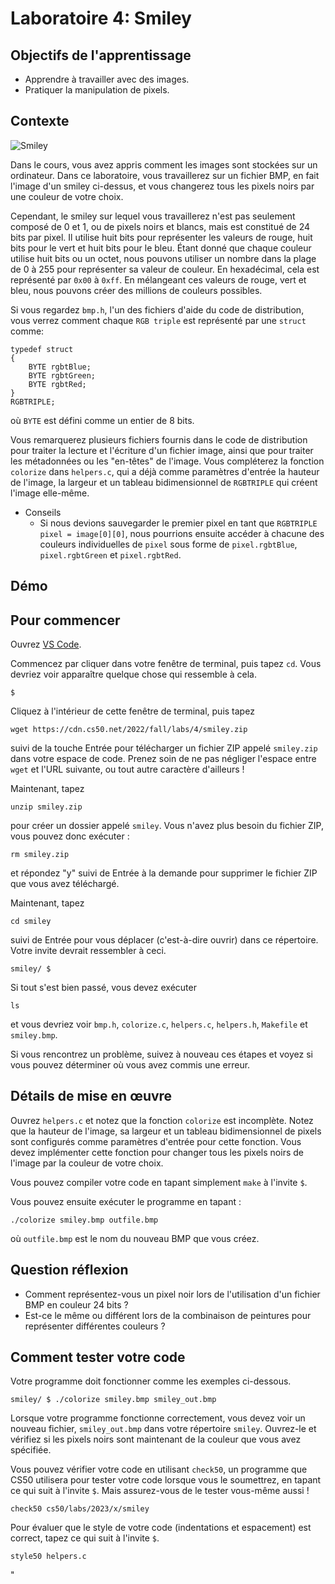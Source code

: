 Laboratoire 4: Smiley
=============

Objectifs de l'apprentissage
--------------

*   Apprendre à travailler avec des images.
*   Pratiquer la manipulation de pixels.

Contexte
----------

![Smiley](https://cs50.harvard.edu/x/2023/labs/4/smiley/smiley_spec_image.png)

Dans le cours, vous avez appris comment les images sont stockées sur un ordinateur. Dans ce laboratoire, vous travaillerez sur un fichier BMP, en fait l'image d'un smiley ci-dessus, et vous changerez tous les pixels noirs par une couleur de votre choix.

Cependant, le smiley sur lequel vous travaillerez n'est pas seulement composé de 0 et 1, ou de pixels noirs et blancs, mais est constitué de 24 bits par pixel. Il utilise huit bits pour représenter les valeurs de rouge, huit bits pour le vert et huit bits pour le bleu. Étant donné que chaque couleur utilise huit bits ou un octet, nous pouvons utiliser un nombre dans la plage de 0 à 255 pour représenter sa valeur de couleur. En hexadécimal, cela est représenté par `0x00` à `0xff`. En mélangeant ces valeurs de rouge, vert et bleu, nous pouvons créer des millions de couleurs possibles.

Si vous regardez `bmp.h`, l'un des fichiers d'aide du code de distribution, vous verrez comment chaque `RGB triple` est représenté par une `struct` comme:

    typedef struct
    {
        BYTE rgbtBlue;
        BYTE rgbtGreen;
        BYTE rgbtRed;
    }
    RGBTRIPLE;
    

où `BYTE` est défini comme un entier de 8 bits.

Vous remarquerez plusieurs fichiers fournis dans le code de distribution pour traiter la lecture et l'écriture d'un fichier image, ainsi que pour traiter les métadonnées ou les "en-têtes" de l'image. Vous compléterez la fonction `colorize` dans `helpers.c`, qui a déjà comme paramètres d'entrée la hauteur de l'image, la largeur et un tableau bidimensionnel de `RGBTRIPLE` qui créent l'image elle-même.

*   Conseils
    *   Si nous devions sauvegarder le premier pixel en tant que `RGBTRIPLE pixel = image[0][0]`, nous pourrions ensuite accéder à chacune des couleurs individuelles de `pixel` sous forme de `pixel.rgbtBlue`, `pixel.rgbtGreen` et `pixel.rgbtRed`.

Démo
----

<script async="" data-autoplay="1" data-cols="100" data-loop="1" data-rows="12" id="asciicast-vSNSSp3y9K4fvpMUghBaX2sl4" src="https://asciinema.org/a/vSNSSp3y9K4fvpMUghBaX2sl4.js"></script>

Pour commencer
---------------

Ouvrez  [VS Code](https://code.cs50.io/).

Commencez par cliquer dans votre fenêtre de terminal, puis tapez `cd`. Vous devriez voir apparaître quelque chose qui ressemble à cela.

    $
    

Cliquez à l'intérieur de cette fenêtre de terminal, puis tapez

    wget https://cdn.cs50.net/2022/fall/labs/4/smiley.zip
    

suivi de la touche Entrée pour télécharger un fichier ZIP appelé `smiley.zip` dans votre espace de code. Prenez soin de ne pas négliger l'espace entre `wget` et l'URL suivante, ou tout autre caractère d'ailleurs !

Maintenant, tapez

    unzip smiley.zip
    

pour créer un dossier appelé `smiley`. Vous n'avez plus besoin du fichier ZIP, vous pouvez donc exécuter :

    rm smiley.zip
    

et répondez "y" suivi de Entrée à la demande pour supprimer le fichier ZIP que vous avez téléchargé.

Maintenant, tapez

    cd smiley
    

suivi de Entrée pour vous déplacer (c'est-à-dire ouvrir) dans ce répertoire. Votre invite devrait ressembler à ceci.

    smiley/ $
    

Si tout s'est bien passé, vous devez exécuter

    ls
    

et vous devriez voir `bmp.h`, `colorize.c`, `helpers.c`, `helpers.h`, `Makefile` et `smiley.bmp`.

Si vous rencontrez un problème, suivez à nouveau ces étapes et voyez si vous pouvez déterminer où vous avez commis une erreur.

Détails de mise en œuvre
----------------------

Ouvrez `helpers.c` et notez que la fonction `colorize` est incomplète. Notez que la hauteur de l'image, sa largeur et un tableau bidimensionnel de pixels sont configurés comme paramètres d'entrée pour cette fonction. Vous devez implémenter cette fonction pour changer tous les pixels noirs de l'image par la couleur de votre choix.

Vous pouvez compiler votre code en tapant simplement `make` à l'invite `$`.

Vous pouvez ensuite exécuter le programme en tapant :

    ./colorize smiley.bmp outfile.bmp
    

où `outfile.bmp` est le nom du nouveau BMP que vous créez.

Question réflexion
----------------

*   Comment représentez-vous un pixel noir lors de l'utilisation d'un fichier BMP en couleur 24 bits ?
*   Est-ce le même ou différent lors de la combinaison de peintures pour représenter différentes couleurs ?

Comment tester votre code
---------------------

Votre programme doit fonctionner comme les exemples ci-dessous.

    smiley/ $ ./colorize smiley.bmp smiley_out.bmp
    

Lorsque votre programme fonctionne correctement, vous devez voir un nouveau fichier, `smiley_out.bmp` dans votre répertoire `smiley`. Ouvrez-le et vérifiez si les pixels noirs sont maintenant de la couleur que vous avez spécifiée.

Vous pouvez vérifier votre code en utilisant `check50`, un programme que CS50 utilisera pour tester votre code lorsque vous le soumettrez, en tapant ce qui suit à l'invite `$`. Mais assurez-vous de le tester vous-même aussi !

    check50 cs50/labs/2023/x/smiley
    

Pour évaluer que le style de votre code (indentations et espacement) est correct, tapez ce qui suit à l'invite `$`.

    style50 helpers.c
    
"